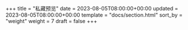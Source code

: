 +++
title = "私藏预览"
date = 2023-08-05T08:00:00+00:00
updated = 2023-08-05T08:00:00+00:00
template = "docs/section.html"
sort_by = "weight"
weight = 7
draft = false
+++